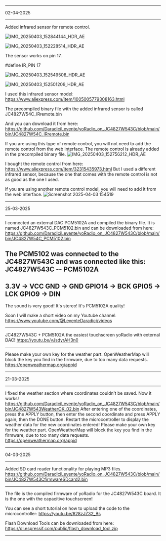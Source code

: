 ***********************************************************
02-04-2025
***********************************************************
Added infrared sensor for remote control.

![IMG_20250403_152844144_HDR_AE](https://github.com/user-attachments/assets/154df16c-6e46-4d13-9529-25e6eaca213f)

![IMG_20250403_152228514_HDR_AE](https://github.com/user-attachments/assets/3bab8da7-2b16-40e8-a799-f509ae510dcf)

The sensor works on pin 17.

#define IR_PIN 17

![IMG_20250403_152549508_HDR_AE](https://github.com/user-attachments/assets/733a715f-6eff-4a1f-9fa5-4c708d237941)


![IMG_20250403_152501209_HDR_AE](https://github.com/user-attachments/assets/0b95cc90-5c3e-4ba9-afc1-92487a1b0129)

I used this infrared sensor model:
https://www.aliexpress.com/item/1005005779308163.html

The precompiled binary file with the added infrared sensor is called JC4827W54C_IRremote.bin

And you can download it from here: 
https://github.com/DaradiciLevente/yoRadio_on_JC4827W543C/blob/main/bin/JC4827W54C_IRremote.bin

If you are using this type of remote control, you will not need to add the remote control from the web interface. The remote control is already added in the precompiled binary file.
![IMG_20250403_152756212_HDR_AE](https://github.com/user-attachments/assets/be65b847-e66c-4a81-ba61-3f02ece159b1)

I bought the remote control from here:
https://www.aliexpress.com/item/32315435973.html
But I used a different infrared sensor, because the one that comes with the remote control is not as good as the one I used.

If you are using another remote control model, you will need to add it from the web interface.
![Screenshot 2025-04-03 154519](https://github.com/user-attachments/assets/2e67b725-98fd-43ba-b1d0-96e5a3fae242)

***********************************************************
25-03-2025
***********************************************************
I connected an external DAC PCM5102A and compiled the binary file. It is named JC4827W543C_PCM5102.bin and can be downloaded from here: https://github.com/DaradiciLevente/yoRadio_on_JC4827W543C/blob/main/bin/JC4827W54C_PCM5102.bin

The PCM5102 was connected to the JC4827W543C and was connected like this:
JC4827W543C -- PCM5102A
---------------------------------
3.3V → VCC
GND → GND
GPIO14 → BCK
GPIO5 → LCK
GPIO9 → DIN
---------------------------------

The sound is very good! It's stereo! It's PCM5102A quality!

Soon I will make a short video on my Youtube channel:
https://www.youtube.com/@LeventeDaradici/videos
***********************************************************
JC4827W543C + PCM5102A the easiest touchscreen yoRadio with external DAC!
https://youtu.be/vJsdyrAH3n0
***********************************************************
Please make your own key for the weather part. OpenWeatherMap will block the key you find in the firmware, due to too many data requests.
https://openweathermap.org/appid
***********************************************************
21-03-2025
***********************************************************
I fixed the weather section where coordinates couldn't be saved. Now it works!
https://github.com/DaradiciLevente/yoRadio_on_JC4827W543C/blob/main/bin/JC4827W543WeatherOK_02.bin
After entering one of the coordinates, press the APPLY button, then enter the second coordinate and press APPLY again, then the DONE button.
Restart the microcontroller to display the weather data for the new coordinates entered!
Please make your own key for the weather part. OpenWeatherMap will block the key you find in the firmware, due to too many data requests.
https://openweathermap.org/appid
***********************************************************
04-03-2025
***********************************************************
Added SD card reader functionality for playing MP3 files.
https://github.com/DaradiciLevente/yoRadio_on_JC4827W543C/blob/main/bin/JC4827W543CfirmwareSDcard2.bin
***********************************************************

The file is the compiled firmware of yoRadio for the JC4827W543C board. It is the one with the capacitive touchscreen!

You can see a short tutorial on how to upload the code to the microcontroller:
https://youtu.be/828zJZ32_Bs

Flash Download Tools can be downloaded from here:
https://dl.espressif.com/public/flash_download_tool.zip
***********************************************************
